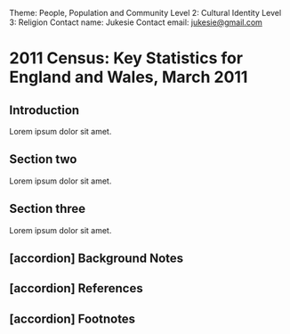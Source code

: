 Theme: People, Population and Community
Level 2: Cultural Identity
Level 3: Religion
Contact name: Jukesie
Contact email: jukesie@gmail.com

# 2011 Census: Key Statistics for England and Wales, March 2011

## Introduction

Lorem ipsum dolor sit amet.

## Section two

Lorem ipsum dolor sit amet.

## Section three

Lorem ipsum dolor sit amet.

## [accordion] Background Notes

## [accordion] References

## [accordion] Footnotes
